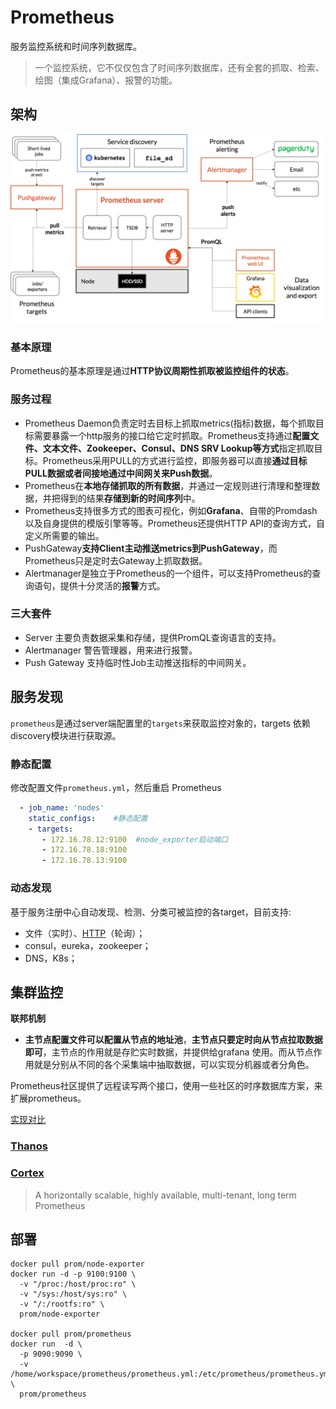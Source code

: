 # Prometheus

服务监控系统和时间序列数据库。

> 一个监控系统，它不仅仅包含了时间序列数据库，还有全套的抓取、检索、绘图（集成Grafana）、报警的功能。

## 架构

<img src="pics/prometheus_arch.png" alt="img" style="zoom: 50%;" />

### 基本原理

Prometheus的基本原理是通过**HTTP协议周期性抓取被监控组件的状态**。



### 服务过程

- Prometheus Daemon负责定时去目标上抓取metrics(指标)数据，每个抓取目标需要暴露一个http服务的接口给它定时抓取。Prometheus支持通过**配置文件、文本文件、Zookeeper、Consul、DNS SRV Lookup等方式**指定抓取目标。Prometheus采用PULL的方式进行监控，即服务器可以直接**通过目标PULL数据或者间接地通过中间网关来Push数据**。
- Prometheus在**本地存储抓取的所有数据**，并通过一定规则进行清理和整理数据，并把得到的结果**存储到新的时间序列**中。
- Prometheus支持很多方式的图表可视化，例如**Grafana**、自带的Promdash以及自身提供的模版引擎等等。Prometheus还提供HTTP API的查询方式，自定义所需要的输出。
- PushGateway**支持Client主动推送metrics到PushGateway**，而Prometheus只是定时去Gateway上抓取数据。
- Alertmanager是独立于Prometheus的一个组件，可以支持Prometheus的查询语句，提供十分灵活的**报警**方式。

### 三大套件

- Server 主要负责数据采集和存储，提供PromQL查询语言的支持。
- Alertmanager 警告管理器，用来进行报警。
- Push Gateway 支持临时性Job主动推送指标的中间网关。



## 服务发现

`prometheus`是通过server端配置里的`targets`来获取监控对象的，targets 依赖discovery模块进行获取源。

### 静态配置

修改配置文件`prometheus.yml`，然后重启 Prometheus

```yaml
  - job_name: 'nodes'
    static_configs:    #静态配置
    - targets:
       - 172.16.78.12:9100  #node_exporter启动端口
       - 172.16.78.18:9100
       - 172.16.78.13:9100
```

### 动态发现

基于服务注册中心自动发现、检测、分类可被监控的各target，目前支持:

- 文件（实时）、[HTTP](https://prometheus.io/docs/prometheus/latest/http_sd/)（轮询）；
- consul，eureka，zookeeper；
- DNS，K8s；



## 集群监控

**联邦机制**

- **主节点配置文件可以配置从节点的地址池**，**主节点只要定时向从节点拉取数据即可**，主节点的作用就是存贮实时数据，并提供给grafana 使用。而从节点作用就是分别从不同的各个采集端中抽取数据，可以实现分机器或者分角色。

Prometheus社区提供了远程读写两个接口，使用一些社区的时序数据库方案，来扩展prometheus。

[实现对比](https://zhuanlan.zhihu.com/p/135368139)

### [Thanos](https://github.com/thanos-io/thanos)



### [Cortex]((https://github.com/cortexproject/cortex))

> A horizontally scalable, highly available, multi-tenant, long term Prometheus



## 部署

```shell
docker pull prom/node-exporter
docker run -d -p 9100:9100 \
  -v "/proc:/host/proc:ro" \
  -v "/sys:/host/sys:ro" \
  -v "/:/rootfs:ro" \
  prom/node-exporter

docker pull prom/prometheus
docker run  -d \
  -p 9090:9090 \
  -v /home/workspace/prometheus/prometheus.yml:/etc/prometheus/prometheus.yml  \
  prom/prometheus
```